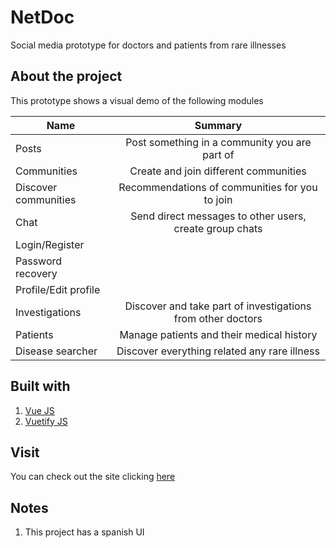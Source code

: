 # NetDoc
Social media prototype for doctors and patients from rare illnesses

## About the project
This prototype shows a visual demo of the following modules

| Name                 | Summary                                                     |
| -------------------- |:----------------------------------------------------------: |
| Posts                | Post something in a community you are part of               |
| Communities          | Create and join different communities                       |
| Discover communities | Recommendations of communities for you to join              |
| Chat                 | Send direct messages to other users, create group chats     |
| Login/Register       |                                                             |
| Password recovery    |                                                             |
| Profile/Edit profile |                                                             |
| Investigations       | Discover and take part of investigations from other doctors |
| Patients             | Manage patients and their medical history                   |
| Disease searcher     | Discover everything related any rare illness                |

## Built with
1. [Vue JS](https://vuejs.org/v2/guide/)
2. [Vuetify JS](https://vuetifyjs.com/en/getting-started/quick-start/)

## Visit
You can check out the site clicking [here](https://neutronblast.github.io/NetDoc-Live/)

## Notes
1. This project has a spanish UI